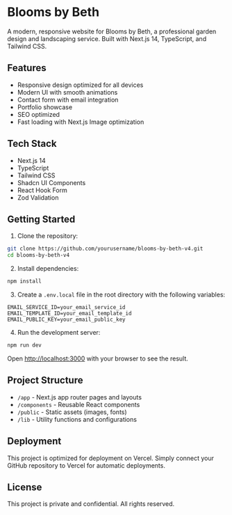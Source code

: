 # Blooms by Beth

A modern, responsive website for Blooms by Beth, a professional garden design and landscaping service. Built with Next.js 14, TypeScript, and Tailwind CSS.

## Features

- Responsive design optimized for all devices
- Modern UI with smooth animations
- Contact form with email integration
- Portfolio showcase
- SEO optimized
- Fast loading with Next.js Image optimization

## Tech Stack

- Next.js 14
- TypeScript
- Tailwind CSS
- Shadcn UI Components
- React Hook Form
- Zod Validation

## Getting Started

1. Clone the repository:
```bash
git clone https://github.com/yourusername/blooms-by-beth-v4.git
cd blooms-by-beth-v4
```

2. Install dependencies:
```bash
npm install
```

3. Create a `.env.local` file in the root directory with the following variables:
```
EMAIL_SERVICE_ID=your_email_service_id
EMAIL_TEMPLATE_ID=your_email_template_id
EMAIL_PUBLIC_KEY=your_email_public_key
```

4. Run the development server:
```bash
npm run dev
```

Open [http://localhost:3000](http://localhost:3000) with your browser to see the result.

## Project Structure

- `/app` - Next.js app router pages and layouts
- `/components` - Reusable React components
- `/public` - Static assets (images, fonts)
- `/lib` - Utility functions and configurations

## Deployment

This project is optimized for deployment on Vercel. Simply connect your GitHub repository to Vercel for automatic deployments.

## License

This project is private and confidential. All rights reserved.

